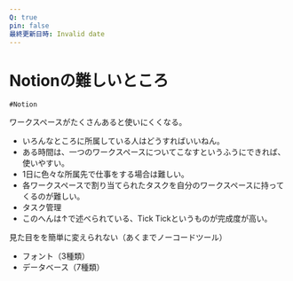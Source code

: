```yaml
---
Q: true
pin: false
最終更新日時: Invalid date
---
```

# Notionの難しいところ

`#Notion`

ワークスペースがたくさんあると使いにくくなる。

- いろんなところに所属している人はどうすればいいねん。  
- ある時間は、一つのワークスペースについてこなすというふうにできれば、使いやすい。  
- 1日に色々な所属先で仕事をする場合は難しい。  
- 各ワークスペースで割り当てられたタスクを自分のワークスペースに持ってくるのが難しい。  
- タスク管理  
- このへんは↑で述べられている、Tick Tickというものが完成度が高い。  

見た目をを簡単に変えられない（あくまでノーコードツール）

- フォント（3種類）  
- データベース（7種類）